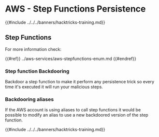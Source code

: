 # AWS - Step Functions Persistence

{{#include ../../../banners/hacktricks-training.md}}

## Step Functions

For more information check:

{{#ref}}
../aws-services/aws-stepfunctions-enum.md
{{#endref}}

### Step function Backdooring

Backdoor a step function to make it perform any persistence trick so every time it's executed it will run your malicious steps.

### Backdooring aliases

If the AWS account is using aliases to call step functions it would be possible to modify an alias to use a new backdoored version of the step function.

{{#include ../../../banners/hacktricks-training.md}}






